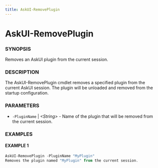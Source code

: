 ```yaml
---
title: AskUI-RemovePlugin
---
```


# AskUI-RemovePlugin

### SYNOPSIS

Removes an AskUI plugin from the current session.

### DESCRIPTION

The AskUI-RemovePlugin cmdlet removes a specified plugin from the current AskUI session.
The plugin will be unloaded and removed from the startup configuration.

### PARAMETERS

- `-PluginName` | _&lt;String&gt;_ - Name of the plugin that will be removed from the current session.

### EXAMPLES

#### EXAMPLE 1

```powershell
AskUI-RemovePlugin -PluginName "MyPlugin"
Removes the plugin named "MyPlugin" from the current session.
```

